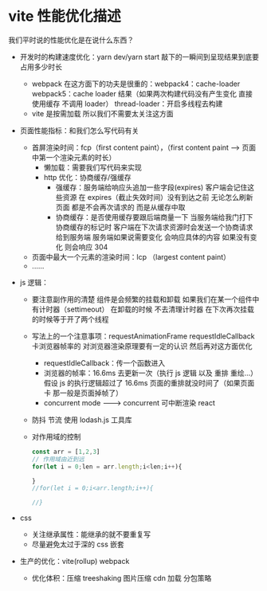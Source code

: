 # vite 性能优化描述

我们平时说的性能优化是在说什么东西？

- 开发时的构建速度优化：yarn dev/yarn start 敲下的一瞬间到呈现结果到底要占用多少时长

  - webpack 在这方面下的功夫是很重的：webpack4：cache-loader webpack5：cache loader 结果（如果两次构建代码没有产生变化 直接使用缓存 不调用 loader） thread-loader：开启多线程去构建
  - vite 是按需加载 所以我们不需要太关注这方面

- 页面性能指标：和我们怎么写代码有关

  - 首屏渲染时间：fcp（first content paint），（first content paint --> 页面中第一个渲染元素的时长）
    - 懒加载：需要我们写代码来实现
    - http 优化：协商缓存/强缓存
      - 强缓存：服务端给响应头追加一些字段(expires) 客户端会记住这些资源 在 expires（截止失效时间）没有到达之前 无论怎么刷新页面 都是不会再次请求的 而是从缓存中取
      - 协商缓存：是否使用缓存要跟后端商量一下 当服务端给我门打下协商缓存的标记时 客户端在下次请求资源时会发送一个协商请求给到服务端 服务端如果说需要变化 会响应具体的内容 如果没有变化 则会响应 304
  - 页面中最大一个元素的渲染时间：lcp （largest content paint）
  - ......

- js 逻辑：

  - 要注意副作用的清楚 组件是会频繁的挂载和卸载 如果我们在某一个组件中有计时器（settimeout） 在卸载的时候 不去清理计时器 在下次再次挂载的时候等于开了两个线程
  - 写法上的一个注意事项：requestAnimationFrame requestIdleCallback 卡浏览器帧率的 对浏览器渲染原理要有一定的认识 然后再对这方面优化
    - requestIdleCallback：传一个函数进入
    - 浏览器的帧率：16.6ms 去更新一次（执行 js 逻辑 以及 重排 重绘...） 假设 js 的执行逻辑超过了 16.6ms 页面的重排就没时间了（如果页面卡 那一般是页面掉帧了）
    - concurrent mode ---> concurrent 可中断渲染 react
  - 防抖 节流 使用 lodash.js 工具库

  - 对作用域的控制

    ```js
    const arr = [1,2,3]
    // 作用域由近到远
    for(let i = 0;len = arr.length;i<len;i++){

    }
    //for(let i = 0;i<arr.length;i++){

    //}
    ```

- css

  - 关注继承属性：能继承的就不要重复写
  - 尽量避免太过于深的 css 嵌套

- 生产的优化：vite(rollup) webpack
  - 优化体积：压缩 treeshaking 图片压缩 cdn 加载 分包策略
